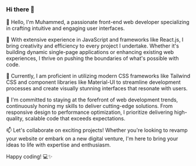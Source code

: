### Hi there 👋
👋 Hello, I'm Muhammed, a passionate front-end web developer specializing in crafting intuitive and engaging user interfaces.

🚀 With extensive experience in JavaScript and frameworks like React.js, I bring creativity and efficiency to every project I undertake. Whether it's building dynamic single-page applications or enhancing existing web experiences, I thrive on pushing the boundaries of what's possible with code.

💼 Currently, I am proficient in utilizing modern CSS frameworks like Tailwind CSS and component libraries like Material-UI to streamline development processes and create visually stunning interfaces that resonate with users.

🌱 I'm committed to staying at the forefront of web development trends, continuously honing my skills to deliver cutting-edge solutions. From responsive design to performance optimization, I prioritize delivering high-quality, scalable code that exceeds expectations.

📫 Let's collaborate on exciting projects! Whether you're looking to revamp your website or embark on a new digital venture, I'm here to bring your ideas to life with expertise and enthusiasm.

Happy coding! 💻✨
